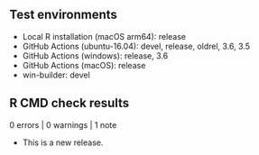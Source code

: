 ## Test environments
* Local R installation (macOS arm64): release
* GitHub Actions (ubuntu-16.04): devel, release, oldrel, 3.6, 3.5
* GitHub Actions (windows): release, 3.6
* GitHub Actions (macOS): release
* win-builder: devel

## R CMD check results

0 errors | 0 warnings | 1 note

* This is a new release.
